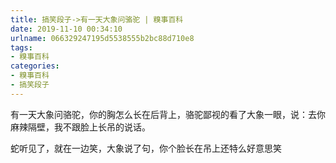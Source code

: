 ```yaml
---
title: 搞笑段子->有一天大象问骆驼 | 糗事百科
date: 2019-11-10 00:34:10
urlname: 066329247195d5538555b2bc88d710e8
tags: 
- 糗事百科
categories:
- 糗事百科
- 搞笑段子
---
```

有一天大象问骆驼，你的胸怎么长在后背上，骆驼鄙视的看了大象一眼，说：去你麻辣隔壁，我不跟脸上长吊的说话。

蛇听见了，就在一边笑，大象说了句，你个脸长在吊上还特么好意思笑


